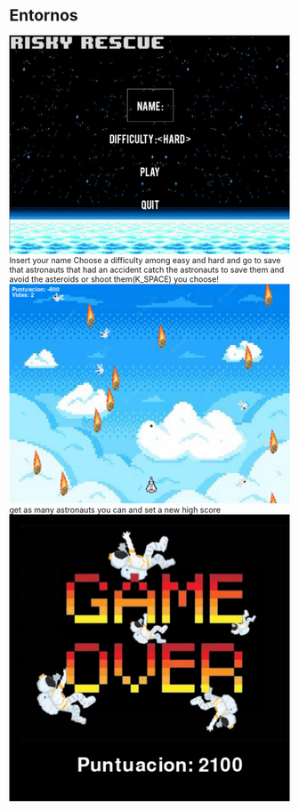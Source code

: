 # Entornos
![alt text](image.png)
Insert your name
Choose a difficulty among easy and hard
and go to save that astronauts that had an accident
catch the astronauts to save them and avoid the asteroids
or shoot them(K_SPACE) you choose!
![alt text](image-1.png)
get as many astronauts you can and set a new high score
![alt text](image-2.png)